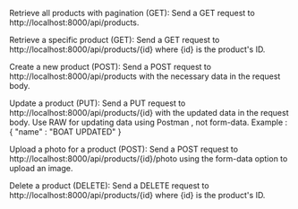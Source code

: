 Retrieve all products with pagination (GET): Send a GET request to http://localhost:8000/api/products.

Retrieve a specific product (GET): Send a GET request to http://localhost:8000/api/products/{id} where {id} is the product's ID.

Create a new product (POST): Send a POST request to http://localhost:8000/api/products with the necessary data in the request body.

Update a product (PUT): Send a PUT request to http://localhost:8000/api/products/{id} with the updated data in the request body. Use RAW for updating data using Postman , not form-data. Example : { "name" : "BOAT UPDATED" }

Upload a photo for a product (POST): Send a POST request to http://localhost:8000/api/products/{id}/photo using the form-data option to upload an image.

Delete a product (DELETE): Send a DELETE request to http://localhost:8000/api/products/{id} where {id} is the product's ID.